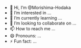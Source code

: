 - 👋 Hi, I’m @Morishima-Hodaka
- 👀 I’m interested in ...
- 🌱 I’m currently learning ...
- 💞️ I’m looking to collaborate on ...
- 📫 How to reach me ...
- 😄 Pronouns: ...
- ⚡ Fun fact: ...

<!---
Morishima-Hodaka/Morishima-Hodaka is a ✨ special ✨ repository because its `README.md` (this file) appears on your GitHub profile.
You can click the Preview link to take a look at your changes.
--->
